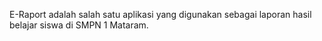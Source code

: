 E-Raport adalah salah satu aplikasi yang digunakan sebagai laporan hasil belajar siswa di SMPN 1 Mataram.

